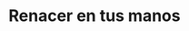 ---
title: "Renacer en tus manos"
url: /las-rozas-de-madrid/renacer-en-tus-manos/
shop: cosméticos
---